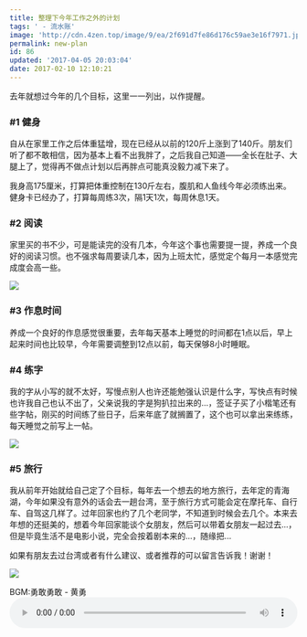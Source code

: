 ```yaml
---
title: 整理下今年工作之外的计划
tags: ' - 流水账'
image: 'http://cdn.4zen.top/image/9/ea/2f691d7fe86d176c59ae3e16f7971.jpg'
permalink: new-plan
id: 86
updated: '2017-04-05 20:03:04'
date: 2017-02-10 12:10:21
---
```


去年就想过今年的几个目标，这里一一列出，以作提醒。

### #1 健身
自从在家里工作之后体重猛增，现在已经从以前的120斤上涨到了140斤。朋友们听了都不敢相信，因为基本上看不出我胖了，之后我自己知道——全长在肚子、大腿上了，觉得再不做点计划以后再胖点可能真没毅力减下来了。

我身高175厘米，打算把体重控制在130斤左右，腹肌和人鱼线今年必须练出来。健身卡已经办了，打算每周练3次，隔1天1次，每周休息1天。

### #2 阅读
家里买的书不少，可是能读完的没有几本，今年这个事也需要提一提，养成一个良好的阅读习惯。也不强求每周要读几本，因为上班太忙，感觉定个每月一本感觉完成度会高一些。

![](http://cdn.4zen.top/image/3/7a/c4387e44ebf3cf6a43a763919a4a5.jpg)

### #3 作息时间
养成一个良好的作息感觉很重要，去年每天基本上睡觉的时间都在1点以后，早上起来时间也比较早，今年需要调整到12点以前，每天保够8小时睡眠。

### #4 练字
我的字从小写的就不太好，写慢点别人也许还能勉强认识是什么字，写快点有时候也许我自己也认不出了，父亲说我的字是狗扒拉出来的...，签证子买了小楷笔还有些字帖，刚买的时间练了些日子，后来年底了就搁置了，这个也可以拿出来练练，每天睡觉之前写上一帖。

![](http://cdn.4zen.top/image/8/1d/c0af9b8b7f872c5cb57305bdf4010.jpg)

### #5 旅行
我从前年开始就给自己定了个目标，每年去一个想去的地方旅行，去年定的青海湖，今年如果没有意外的话会去一趟台湾，至于旅行方式可能会定在摩托车、自行车、自驾这几样了。过年回家也约了几个老同学，不知道到时候会去几个。本来去年想的还挺美的，想着今年回家能谈个女朋友，然后可以带着女朋友一起过去...，但是毕竟生活不是电影小说，完全会按着剧本来的...，随缘把...

如果有朋友去过台湾或者有什么建议、或者推荐的可以留言告诉我！谢谢！

![](http://cdn.4zen.top/image/a/9e/7c8b759c405070bc3ebb2377ba597.jpg)

BGM:勇敢勇敢 - 黄勇
<audio class="wp-audio-shortcode" id="artbgm" loop="1" preload="auto" style="width: 100%;" controls="controls" src="http://cdn.4zen.top/%E9%BB%84%E5%8B%87%20-%20%E5%8B%87%E6%95%A2%E5%8B%87%E6%95%A2.mp3"></audio>



